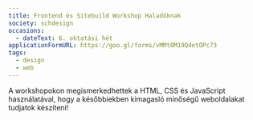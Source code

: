 ```yaml
---
title: Frontend és Sitebuild Workshop Haladóknak
society: schdesign
occasions:
  - dateText: 6. oktatási hét
applicationFormURL: https://goo.gl/forms/vMMt0M19Q4etOPc73
tags:
  - design
  - web
---
```


A workshopokon megismerkedhettek a HTML, CSS és JavaScript használatával, hogy a későbbiekben kimagasló minőségű weboldalakat tudjatok készíteni!
